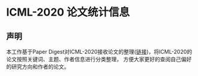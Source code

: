 # ICML-2020 论文统计信息

## 声明
本工作基于Paper Digest对ICML-2020接收论文的整理([链接](https://www.paperdigest.org/2020/07/icml-2020-highlights/))，将ICML-2020的论文按照关键词、主题、作者信息进行分类整理，
方便大家更好的查阅自己偏好的研究方向和作者的论文。

